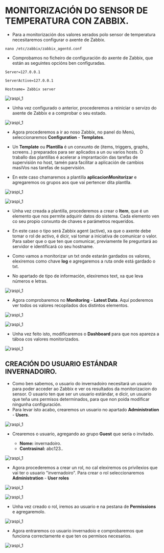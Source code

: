 #	MONITORIZACIÓN DO SENSOR DE TEMPERATURA CON ZABBIX.

- Para a monitorización dos valores xerados polo sensor de temperatura necesitaremos configurar o axente de Zabbix.

`nano /etc/zabbix/zabbix_agentd.conf`

- Comprobamos no ficheiro de configuración do axente de Zabbix, que están as seguintes opcións ben configuradas.

`Server=127.0.0.1` 

`ServerActive=127.0.0.1`

`Hostname= Zabbix server`

![raspi_1](doc/img/imaxes-monitorizacion/moni0.png)


- Unha vez configurado o anterior, procederemos a reiniciar o servizo do axente de Zabbix e a comprobar o seu estado.

![raspi_1](doc/img/imaxes-monitorizacion/moni01.PNG)


- Agora procederemos a ir ao noso Zabbix, no panel do Menú, seleccionaremos **Configuration** - **Templates**.
- Un **Template** ou **Plantilla** é un conxunto de (items, triggers, graphs, screens..) preparados para ser aplicados a un ou varios hosts. O traballo das plantillas é acelerar a imprantación das tarefas de supervisión no host, tamén para facilitar a aplicación de cambios masiVos nas tarefas de supervisión.

- En este caso chamaremos a plantilla **aplicacionMonitorizar** e agregaremos os grupos aos que vai pertencer dita plantlla.


![raspi_1](doc/img/imaxes-monitorizacion/moni1.PNG)

![raspi_1](doc/img/imaxes-monitorizacion/moni1.1.PNG)


- Unha vez creada a plantilla, procederemos a crear o **Item**, que é un elemento que nos permite adquirir datos do sistema. Cada elemento ven co seu propio conxunto de chaves e parámetros requeridos.

- En este caso o tipo será Zabbix agent (active), xa que o axente debe tomar o rol de activo, é dicir, vai tomar a iniciativa de comunicar o valor. Para saber que o que ten que comunicar, previamente lle preguntará ao servidor e identificará co seu hostname.

- Como vamos a monitorizar un txt onde estarán gardados os valores, elexiremos como chave **log** e agregaremos a ruta onde está gardado o txt.

- No apartado de tipo de información, elexiremos text, xa que leva números e letras.


![raspi_1](doc/img/imaxes-monitorizacion/moni2.PNG)


- Agora comprobaremos no **Monitoring** - **Latest Data**. Aquí poderemos ver todos os valores recopilados dos distintos elementos.


![raspi_1](doc/img/imaxes-monitorizacion/moni3.PNG)

![raspi_1](doc/img/imaxes-monitorizacion/moni4.PNG)


- Unha vez feito isto, modificaremos o **Dashboard** para que nos apareza a táboa cos valores monitorizados.


![raspi_1](doc/img/imaxes-monitorizacion/moni5.PNG)


##	CREACIÓN DO USUARIO ESTÁNDAR INVERNADOIRO.


- Como ben sabemos, o usuario do invernadoiro necesitará un usuario para poder acceder ao Zabbix e ver os resultados da monitorizacion do sensor. O usuario ten que ser un usuario estándar, e dicir, un usuario que teña uns permisos determinados, para que non poida modificar ningunha configuración.  
- Para levar isto acabo, crearemos un usuario no apartado **Administration** - **Users**. 


![raspi_1](doc/img/imaxes-monitorizacion/moni6.PNG)


- Crearemos o usuario, agregando ao grupo **Guest** que sería o invitado.

    - **Nome:** invernadoiro.
    - **Contrasinal:** abc123..

![raspi_1](doc/img/imaxes-monitorizacion/moni7.PNG)


- Agora procederemos a crear un rol, no cal elexiremos os privilexios que vai ter o usuario "invernadoiro". Para crear o rol seleccionaremos **Administration** - **User roles**


![raspi_1](doc/img/imaxes-monitorizacion/moni8.PNG)

![raspi_1](doc/img/imaxes-monitorizacion/moni9.PNG)

- Unha vez creado o rol, iremos ao usuario e na pestana de **Permissions** e agregaremolo.


![raspi_1](doc/img/imaxes-monitorizacion/moni10.PNG)


- Agora entraremos co usuario invernadoio e comprobaremos que funciona correctamente e que ten os permisos necesarios.


![raspi_1](doc/img/imaxes-monitorizacion/moni11.PNG)

